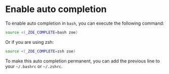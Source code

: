# Enable auto completion

To enable auto completion in `bash`, you can execute the following command:

```bash
source <(_ZOE_COMPLETE=bash zoe)
```

Or if you are using zsh:

```bash
source <(_ZOE_COMPLETE=zsh zoe)
```

To make this auto completion permanent, you can add the previous line to your `~/.bashrc` or `~/.zshrc`. 

